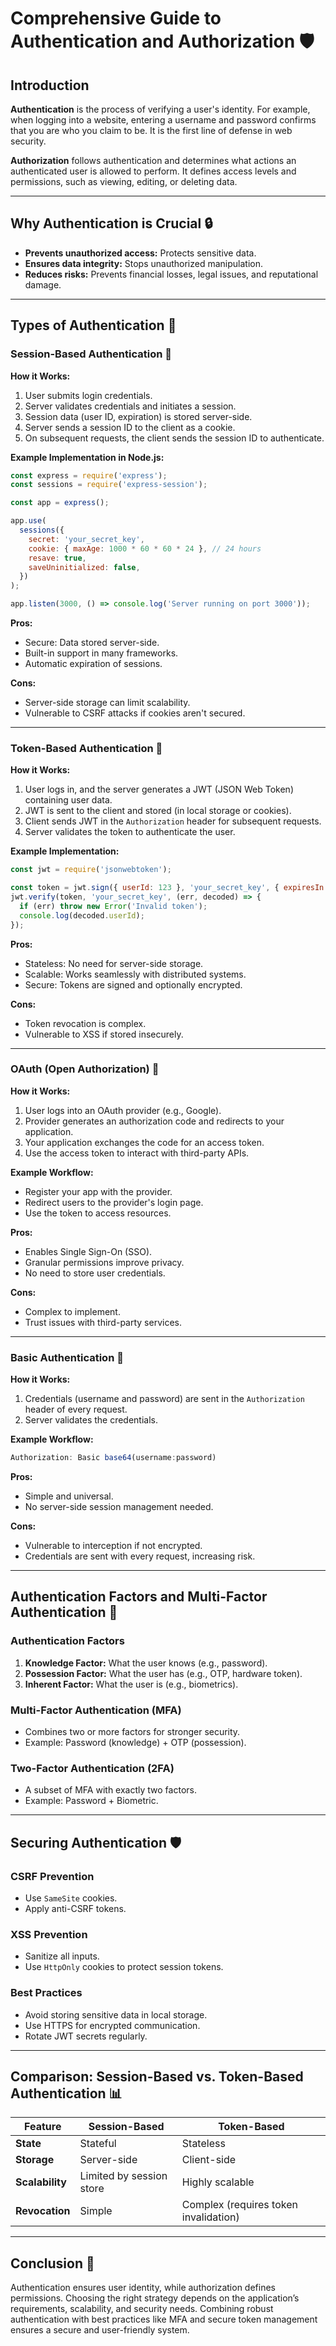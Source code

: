 
# Comprehensive Guide to Authentication and Authorization 🛡️

## Introduction

**Authentication** is the process of verifying a user's identity. For example, when logging into a website, entering a username and password confirms that you are who you claim to be. It is the first line of defense in web security.

**Authorization** follows authentication and determines what actions an authenticated user is allowed to perform. It defines access levels and permissions, such as viewing, editing, or deleting data.

---

## Why Authentication is Crucial 🔒

- **Prevents unauthorized access:** Protects sensitive data.
- **Ensures data integrity:** Stops unauthorized manipulation.
- **Reduces risks:** Prevents financial losses, legal issues, and reputational damage.

---

## Types of Authentication 🧩

### Session-Based Authentication 🍪

**How it Works:**

1. User submits login credentials.
2. Server validates credentials and initiates a session.
3. Session data (user ID, expiration) is stored server-side.
4. Server sends a session ID to the client as a cookie.
5. On subsequent requests, the client sends the session ID to authenticate.

**Example Implementation in Node.js:**

```javascript
const express = require('express');
const sessions = require('express-session');

const app = express();

app.use(
  sessions({
    secret: 'your_secret_key',
    cookie: { maxAge: 1000 * 60 * 60 * 24 }, // 24 hours
    resave: true,
    saveUninitialized: false,
  })
);

app.listen(3000, () => console.log('Server running on port 3000'));
```

**Pros:**

- Secure: Data stored server-side.
- Built-in support in many frameworks.
- Automatic expiration of sessions.

**Cons:**

- Server-side storage can limit scalability.
- Vulnerable to CSRF attacks if cookies aren't secured.

---

### Token-Based Authentication 🔑

**How it Works:**

1. User logs in, and the server generates a JWT (JSON Web Token) containing user data.
2. JWT is sent to the client and stored (in local storage or cookies).
3. Client sends JWT in the `Authorization` header for subsequent requests.
4. Server validates the token to authenticate the user.

**Example Implementation:**

```javascript
const jwt = require('jsonwebtoken');

const token = jwt.sign({ userId: 123 }, 'your_secret_key', { expiresIn: '1h' });
jwt.verify(token, 'your_secret_key', (err, decoded) => {
  if (err) throw new Error('Invalid token');
  console.log(decoded.userId);
});
```

**Pros:**

- Stateless: No need for server-side storage.
- Scalable: Works seamlessly with distributed systems.
- Secure: Tokens are signed and optionally encrypted.

**Cons:**

- Token revocation is complex.
- Vulnerable to XSS if stored insecurely.

---

### OAuth (Open Authorization) 🔗

**How it Works:**

1. User logs into an OAuth provider (e.g., Google).
2. Provider generates an authorization code and redirects to your application.
3. Your application exchanges the code for an access token.
4. Use the access token to interact with third-party APIs.

**Example Workflow:**

- Register your app with the provider.
- Redirect users to the provider's login page.
- Use the token to access resources.

**Pros:**

- Enables Single Sign-On (SSO).
- Granular permissions improve privacy.
- No need to store user credentials.

**Cons:**

- Complex to implement.
- Trust issues with third-party services.

---

### Basic Authentication 🔑

**How it Works:**

1. Credentials (username and password) are sent in the `Authorization` header of every request.
2. Server validates the credentials.

**Example Workflow:**

```javascript
Authorization: Basic base64(username:password)
```

**Pros:**

- Simple and universal.
- No server-side session management needed.

**Cons:**

- Vulnerable to interception if not encrypted.
- Credentials are sent with every request, increasing risk.

---

## Authentication Factors and Multi-Factor Authentication 🔐

### Authentication Factors

1. **Knowledge Factor:** What the user knows (e.g., password).
2. **Possession Factor:** What the user has (e.g., OTP, hardware token).
3. **Inherent Factor:** What the user is (e.g., biometrics).

### Multi-Factor Authentication (MFA)

- Combines two or more factors for stronger security.
- Example: Password (knowledge) + OTP (possession).

### Two-Factor Authentication (2FA)

- A subset of MFA with exactly two factors.
- Example: Password + Biometric.

---

## Securing Authentication 🛡️

### CSRF Prevention

- Use `SameSite` cookies.
- Apply anti-CSRF tokens.

### XSS Prevention

- Sanitize all inputs.
- Use `HttpOnly` cookies to protect session tokens.

### Best Practices

- Avoid storing sensitive data in local storage.
- Use HTTPS for encrypted communication.
- Rotate JWT secrets regularly.

---

## Comparison: Session-Based vs. Token-Based Authentication 📊

| **Feature**              | **Session-Based**                  | **Token-Based**                   |
|--------------------------|------------------------------------|-----------------------------------|
| **State**                | Stateful                          | Stateless                         |
| **Storage**              | Server-side                      | Client-side                      |
| **Scalability**          | Limited by session store          | Highly scalable                  |
| **Revocation**           | Simple                           | Complex (requires token invalidation) |

---

## Conclusion 🎯

Authentication ensures user identity, while authorization defines permissions. Choosing the right strategy depends on the application’s requirements, scalability, and security needs. Combining robust authentication with best practices like MFA and secure token management ensures a secure and user-friendly system.
